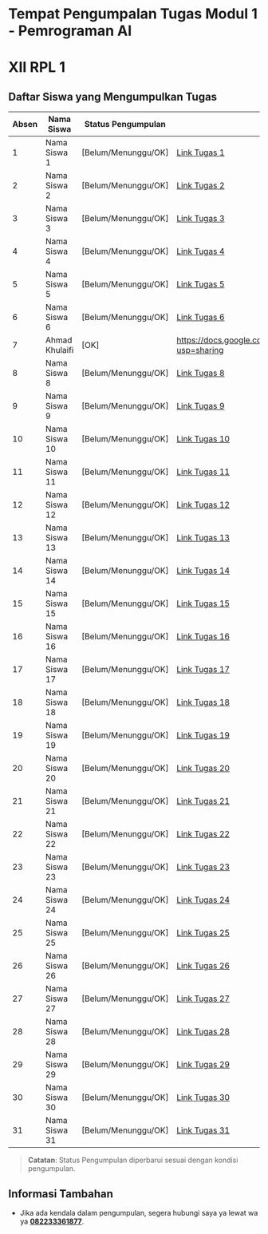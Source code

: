 # Tempat Pengumpalan Tugas Modul 1 - Pemrograman AI
# XII RPL 1

## Daftar Siswa yang Mengumpulkan Tugas

<table>
  <thead>
    <tr>
      <th>Absen</th>
      <th>Nama Siswa</th>
      <th>Status Pengumpulan</th>
      <th>Link Pengumpulan</th>
    </tr>
  </thead>
  <tbody>
    <tr>
      <td>1</td>
      <td>Nama Siswa 1</td>
      <td>[Belum/Menunggu/OK]</td>
      <td><a target="_blank" href="URL_Tugas_1">Link Tugas 1</a></td>
    </tr>
    <tr>
      <td>2</td>
      <td>Nama Siswa 2</td>
      <td>[Belum/Menunggu/OK]</td>
      <td><a target="_blank" href="URL_Tugas_2">Link Tugas 2</a></td>
    </tr>
    <tr>
      <td>3</td>
      <td>Nama Siswa 3</td>
      <td>[Belum/Menunggu/OK]</td>
      <td><a target="_blank" href="URL_Tugas_3">Link Tugas 3</a></td>
    </tr>
    <tr>
      <td>4</td>
      <td>Nama Siswa 4</td>
      <td>[Belum/Menunggu/OK]</td>
      <td><a target="_blank" href="URL_Tugas_4">Link Tugas 4</a></td>
    </tr>
    <tr>
      <td>5</td>
      <td>Nama Siswa 5</td>
      <td>[Belum/Menunggu/OK]</td>
      <td><a target="_blank" href="URL_Tugas_5">Link Tugas 5</a></td>
    </tr>
    <tr>
      <td>6</td>
      <td>Nama Siswa 6</td>
      <td>[Belum/Menunggu/OK]</td>
      <td><a target="_blank" href="URL_Tugas_6">Link Tugas 6</a></td>
    </tr>
    <tr>
      <td>7</td>
      <td>Ahmad Khulaifi</td>
      <td>[OK]</td>
      <td><a target="_blank" href="URL_Tugas_7">https://docs.google.com/document/d/1C9CRXVqXxFwE42gPm6A3cqF92zKq1qEYXT6260A1vok/edit?usp=sharing</a></td>
    </tr>
    <tr>
      <td>8</td>
      <td>Nama Siswa 8</td>
      <td>[Belum/Menunggu/OK]</td>
      <td><a target="_blank" href="URL_Tugas_8">Link Tugas 8</a></td>
    </tr>
    <tr>
      <td>9</td>
      <td>Nama Siswa 9</td>
      <td>[Belum/Menunggu/OK]</td>
      <td><a target="_blank" href="URL_Tugas_9">Link Tugas 9</a></td>
    </tr>
    <tr>
      <td>10</td>
      <td>Nama Siswa 10</td>
      <td>[Belum/Menunggu/OK]</td>
      <td><a target="_blank" href="URL_Tugas_10">Link Tugas 10</a></td>
    </tr>
    <tr>
      <td>11</td>
      <td>Nama Siswa 11</td>
      <td>[Belum/Menunggu/OK]</td>
      <td><a target="_blank" href="URL_Tugas_11">Link Tugas 11</a></td>
    </tr>
    <tr>
      <td>12</td>
      <td>Nama Siswa 12</td>
      <td>[Belum/Menunggu/OK]</td>
      <td><a target="_blank" href="URL_Tugas_12">Link Tugas 12</a></td>
    </tr>
    <tr>
      <td>13</td>
      <td>Nama Siswa 13</td>
      <td>[Belum/Menunggu/OK]</td>
      <td><a target="_blank" href="URL_Tugas_13">Link Tugas 13</a></td>
    </tr>
    <tr>
      <td>14</td>
      <td>Nama Siswa 14</td>
      <td>[Belum/Menunggu/OK]</td>
      <td><a target="_blank" href="URL_Tugas_14">Link Tugas 14</a></td>
    </tr>
    <tr>
      <td>15</td>
      <td>Nama Siswa 15</td>
      <td>[Belum/Menunggu/OK]</td>
      <td><a target="_blank" href="URL_Tugas_15">Link Tugas 15</a></td>
    </tr>
    <tr>
      <td>16</td>
      <td>Nama Siswa 16</td>
      <td>[Belum/Menunggu/OK]</td>
      <td><a target="_blank" href="URL_Tugas_16">Link Tugas 16</a></td>
    </tr>
    <tr>
      <td>17</td>
      <td>Nama Siswa 17</td>
      <td>[Belum/Menunggu/OK]</td>
      <td><a target="_blank" href="URL_Tugas_17">Link Tugas 17</a></td>
    </tr>
    <tr>
      <td>18</td>
      <td>Nama Siswa 18</td>
      <td>[Belum/Menunggu/OK]</td>
      <td><a target="_blank" href="URL_Tugas_18">Link Tugas 18</a></td>
    </tr>
    <tr>
      <td>19</td>
      <td>Nama Siswa 19</td>
      <td>[Belum/Menunggu/OK]</td>
      <td><a target="_blank" href="URL_Tugas_19">Link Tugas 19</a></td>
    </tr>
    <tr>
      <td>20</td>
      <td>Nama Siswa 20</td>
      <td>[Belum/Menunggu/OK]</td>
      <td><a target="_blank" href="URL_Tugas_20">Link Tugas 20</a></td>
    </tr>
  <tr>
      <td>21</td>
      <td>Nama Siswa 21</td>
      <td>[Belum/Menunggu/OK]</td>
      <td><a target="_blank" href="URL_Tugas_21">Link Tugas 21</a></td>
    </tr>
    <tr>
      <td>22</td>
      <td>Nama Siswa 22</td>
      <td>[Belum/Menunggu/OK]</td>
      <td><a target="_blank" href="URL_Tugas_22">Link Tugas 22</a></td>
    </tr>
    <tr>
      <td>23</td>
      <td>Nama Siswa 23</td>
      <td>[Belum/Menunggu/OK]</td>
      <td><a target="_blank" href="URL_Tugas_23">Link Tugas 23</a></td>
    </tr>
    <tr>
      <td>24</td>
      <td>Nama Siswa 24</td>
      <td>[Belum/Menunggu/OK]</td>
      <td><a target="_blank" href="URL_Tugas_24">Link Tugas 24</a></td>
    </tr>
    <tr>
      <td>25</td>
      <td>Nama Siswa 25</td>
      <td>[Belum/Menunggu/OK]</td>
      <td><a target="_blank" href="URL_Tugas_25">Link Tugas 25</a></td>
    </tr>
    <tr>
      <td>26</td>
      <td>Nama Siswa 26</td>
      <td>[Belum/Menunggu/OK]</td>
      <td><a target="_blank" href="URL_Tugas_26">Link Tugas 26</a></td>
    </tr>
    <tr>
      <td>27</td>
      <td>Nama Siswa 27</td>
      <td>[Belum/Menunggu/OK]</td>
      <td><a target="_blank" href="URL_Tugas_27">Link Tugas 27</a></td>
    </tr>
    <tr>
      <td>28</td>
      <td>Nama Siswa 28</td>
      <td>[Belum/Menunggu/OK]</td>
      <td><a target="_blank" href="URL_Tugas_28">Link Tugas 28</a></td>
    </tr>
    <tr>
      <td>29</td>
      <td>Nama Siswa 29</td>
      <td>[Belum/Menunggu/OK]</td>
      <td><a target="_blank" href="URL_Tugas_29">Link Tugas 29</a></td>
    </tr>
    <tr>
      <td>30</td>
      <td>Nama Siswa 30</td>
      <td>[Belum/Menunggu/OK]</td>
      <td><a target="_blank" href="URL_Tugas_30">Link Tugas 30</a></td>
    </tr>
    <tr>
      <td>31</td>
      <td>Nama Siswa 31</td>
      <td>[Belum/Menunggu/OK]</td>
      <td><a target="_blank" href="URL_Tugas_31">Link Tugas 31</a></td>
    </tr>
  </tbody>
</table>


> **Catatan**: Status Pengumpulan diperbarui sesuai dengan kondisi pengumpulan.

## Informasi Tambahan
- Jika ada kendala dalam pengumpulan, segera hubungi saya ya lewat wa ya **[082233361877](https://wa.me/6282233361877)**.
